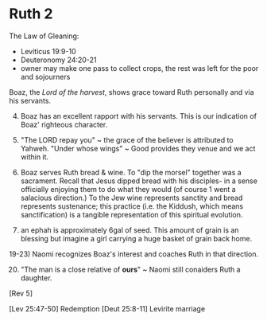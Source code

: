 # Ruth 2

The Law of Gleaning:

- Leviticus 19:9-10
- Deuteronomy 24:20-21
- owner may make one pass to collect crops, the rest was left for the poor and sojourners

Boaz, the _Lord of the harvest_, shows grace toward Ruth personally and via his servants.


4) Boaz has an excellent rapport with his servants.
   This is our indication of Boaz' righteous character.


12) "The LORD repay you" ~ the grace of the believer is attributed to Yahweh.
    "Under whose wings" ~ Good provides they venue and we act within it.


14) Boaz serves Ruth bread & wine.
    To "dip the morsel" together was a sacrament.
    Recall that Jesus dipped bread with his disciples- in a sense officially enjoying them to do what they would (of course 1 went a salacious direction.)
    To the Jew wine represents sanctity and bread represents sustenance; this practice (i.e. the Kiddush, which means sanctification) is a tangible representation of this spiritual evolution.


17) an ephah is approximately 6gal of seed.
    This amount of grain is an blessing but imagine a girl carrying a huge basket of grain back home.


19-23) Naomi recognizes Boaz's interest and coaches Ruth in that direction.

20) "The man is a close relative of **ours**" ~ Naomi still conaiders Ruth a daughter.


[Rev 5]


[Lev 25:47-50] Redemption
[Deut 25:8-11] Levirite marriage
